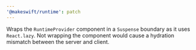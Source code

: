 ```yaml
---
'@makeswift/runtime': patch
---
```


Wraps the `RuntimeProvider` component in a `Suspense` boundary as it uses `React.lazy`. Not wrapping the component would cause a hydration mismatch between the server and client.
